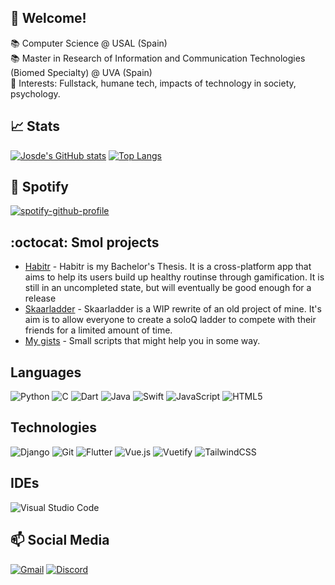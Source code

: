## :wave: Welcome!
📚 Computer Science @ USAL (Spain)  
📚 Master in Research of Information and Communication Technologies (Biomed Specialty)  @ UVA (Spain)  
:cherry_blossom: Interests: Fullstack, humane tech, impacts of technology in society, psychology.

## :chart_with_upwards_trend: Stats
[![Josde's GitHub stats](https://github-readme-stats.zohan.tech/api?username=Josde&show_icons=true&theme=transparent&count_private=true)](https://github.com/anuraghazra/github-readme-stats) [![Top Langs](https://github-readme-stats.zohan.tech/api/top-langs/?username=Josde&theme=transparent&count_private=true&layout=compact)](https://github.com/anuraghazra/github-readme-stats)

## :musical_note: Spotify
[![spotify-github-profile](https://spotify-github-profile.kittinanx.com/api/view?uid=l7rrexoe1hh5vz3faoy6k0rp8&cover_image=true&theme=default&show_offline=false&background_color=121212&interchange=false&bar_color=53b14f&bar_color_cover=true)](https://github.com/kittinan/spotify-github-profile)

## :octocat: Smol projects
 - [Habitr](https://github.com/Josde/habitr_tfg) - Habitr is my Bachelor's Thesis. It is a cross-platform app that aims to help its users build up healthy routinse through gamification. It is still in an uncompleted state, but will eventually be good enough for a release
 - [Skaarladder](https://github.com/Josde/Skaarladder) - Skaarladder is a WIP rewrite of an old project of mine. It's aim is to allow everyone to create a soloQ ladder to compete with their friends for a limited amount of time.
 - [My gists](https://gist.github.com/Josde) - Small scripts that might help you in some way.

## Languages
![Python](https://img.shields.io/badge/python-3670A0?style=for-the-badge&logo=python&logoColor=ffdd54) ![C](https://img.shields.io/badge/c-%2300599C.svg?style=for-the-badge&logo=c&logoColor=white) 	![Dart](https://img.shields.io/badge/dart-%230175C2.svg?style=for-the-badge&logo=dart&logoColor=white) ![Java](https://img.shields.io/badge/java-%23ED8B00.svg?style=for-the-badge&logo=openjdk&logoColor=white) ![Swift](https://img.shields.io/badge/swift-F54A2A?style=for-the-badge&logo=swift&logoColor=white) ![JavaScript](https://img.shields.io/badge/javascript-%23323330.svg?style=for-the-badge&logo=javascript&logoColor=%23F7DF1E) ![HTML5](https://img.shields.io/badge/html5-%23E34F26.svg?style=for-the-badge&logo=html5&logoColor=white)

## Technologies
![Django](https://img.shields.io/badge/django-%23092E20.svg?style=for-the-badge&logo=django&logoColor=white) ![Git](https://img.shields.io/badge/git-%23F05033.svg?style=for-the-badge&logo=git&logoColor=white) ![Flutter](https://img.shields.io/badge/Flutter-%2302569B.svg?style=for-the-badge&logo=Flutter&logoColor=white) ![Vue.js](https://img.shields.io/badge/vuejs-%2335495e.svg?style=for-the-badge&logo=vuedotjs&logoColor=%234FC08D) ![Vuetify](https://img.shields.io/badge/Vuetify-1867C0?style=for-the-badge&logo=vuetify&logoColor=AEDDFF) ![TailwindCSS](https://img.shields.io/badge/tailwindcss-%2338B2AC.svg?style=for-the-badge&logo=tailwind-css&logoColor=white)

## IDEs  
![Visual Studio Code](https://img.shields.io/badge/Visual%20Studio%20Code-0078d7.svg?style=for-the-badge&logo=visual-studio-code&logoColor=white)  

## 📫 Social Media
[![Gmail](https://img.shields.io/badge/Gmail-D14836?style=for-the-badge&logo=gmail&logoColor=white)](https://secretstash.herokuapp.com/#!/show/b30f8a72c45181386aa521d404ec9bcf73d1c53b77996b93a3bd9afa10059c71) [![Discord](https://img.shields.io/badge/Discord-%235865F2.svg?style=for-the-badge&logo=discord&logoColor=white)](https://discord.com/invite/sXV9KMgd)
